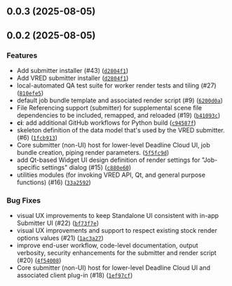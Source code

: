 ## 0.0.3 (2025-08-05)




## 0.0.2 (2025-08-05)


### Features
* Add submitter installer (#43) ([`d2804f1`](https://github.com/aws-deadline/deadline-cloud-for-vred/commit/d2804f1e698550e1cd4caa27a9bbb0b218425799))
* Add VRED submitter installer ([`d2804f1`](https://github.com/aws-deadline/deadline-cloud-for-vred/commit/d2804f1e698550e1cd4caa27a9bbb0b218425799))
* local-automated QA test suite for worker render tests and tiling (#27) ([`810efe5`](https://github.com/aws-deadline/deadline-cloud-for-vred/commit/810efe5893f8168ddab20f78fbbdd4228529c647))
* default job bundle template and associated render script (#9) ([`6200d0a`](https://github.com/aws-deadline/deadline-cloud-for-vred/commit/6200d0a462e85cff8129d4cc3a3001e8433c88f3))
* File Referencing support (submitter) for supplemental scene file dependencies to be included, remapped, and reloaded (#19) ([`b41093c`](https://github.com/aws-deadline/deadline-cloud-for-vred/commit/b41093ce65005e98397e340547ea744043763441))
* **ci**: add additional GitHub workflows for Python build ([`c94587f`](https://github.com/aws-deadline/deadline-cloud-for-vred/commit/c94587f69ad54f26fccfbe8b8ca76249ad403768))
* skeleton definition of the data model that's used by the VRED submitter. (#6) ([`1fcb913`](https://github.com/aws-deadline/deadline-cloud-for-vred/commit/1fcb913f54e602b7af2ef5dcc8c3c30be494390c))
* Core submitter (non-UI) host for lower-level Deadline Cloud UI, job bundle creation, piping render parameters. ([`5f5fc9d`](https://github.com/aws-deadline/deadline-cloud-for-vred/commit/5f5fc9d62f8afa36d2d59363bbe75ea4aa55ed94))
* add Qt-based Widget UI design definition of render settings for "Job-specific settings" dialog (#15) ([`c880e60`](https://github.com/aws-deadline/deadline-cloud-for-vred/commit/c880e60a64b9f67c25e3f9dddeb76d6533606866))
* utilities modules (for invoking VRED API, Qt, and general purpose functions) (#16) ([`33a2592`](https://github.com/aws-deadline/deadline-cloud-for-vred/commit/33a259290220823819f5fecfdb047a7eaf671185))

### Bug Fixes
* visual UX improvements to keep Standalone UI consistent with in-app Submitter UI (#22) ([`bf73f7e`](https://github.com/aws-deadline/deadline-cloud-for-vred/commit/bf73f7e2fe657b4045695dff0aa84b4ad89859f5))
* visual UX improvements and support to respect existing stock render options values (#21) ([`1ac3a27`](https://github.com/aws-deadline/deadline-cloud-for-vred/commit/1ac3a27a23fba96a501606980c5567d869d1f1c4))
* improve end-user workflow, code-level documentation, output verbosity, security enhancements for the submitter and render script (#20) ([`4f54008`](https://github.com/aws-deadline/deadline-cloud-for-vred/commit/4f540087f7a67852d2e09a0123ea1ec394cd7d88))
* Core submitter (non-UI) host for lower-level Deadline Cloud UI and associated client plug-in (#18) ([`1ef97cf`](https://github.com/aws-deadline/deadline-cloud-for-vred/commit/1ef97cf23908375042d0cdd347eb39a5441fdc58))

